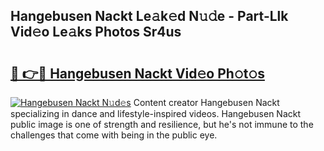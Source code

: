 ## Hangebusen Nackt Le𝚊k𝚎d N𝚞𝚍e - Part-Llk Vid𝚎o Le𝚊ks Photos Sr4us

# <h2><a href="http://fb6fgg.evod.top/?m=Hangebusen+Nackt">🔗 👉🔴 Hangebusen Nackt Vid𝚎o Ph𝚘t𝚘s</a></h2>

[![Hangebusen Nackt N𝚞d𝚎s](https://i.imgur.com/8V9OHl7.gif)](http://fb6fgg.evod.top/?m=Hangebusen+Nackt)
Content creator Hangebusen Nackt specializing in dance and lifestyle-inspired videos. Hangebusen Nackt public image is one of strength and resilience, but he's not immune to the challenges that come with being in the public eye. 
